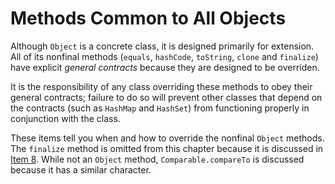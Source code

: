# Methods Common to All Objects

Although `Object` is a concrete class, it is designed primarily for extension. All of its nonfinal methods (`equals`, `hashCode`, `toString`, `clone` and `finalize`) have explicit *general contracts* because they are designed to be overriden.

It is the responsibility of any class overriding these methods to obey their general contracts; failure to do so will prevent other classes that depend on the contracts (such as `HashMap` and `HashSet`) from functioning properly in conjunction with the class.

These items tell you when and how to override the nonfinal `Object` methods. The `finalize` method is omitted from this chapter because it is discussed in [Item 8](../8). While not an `Object` method, `Comparable.compareTo` is discussed because it has a similar character.
